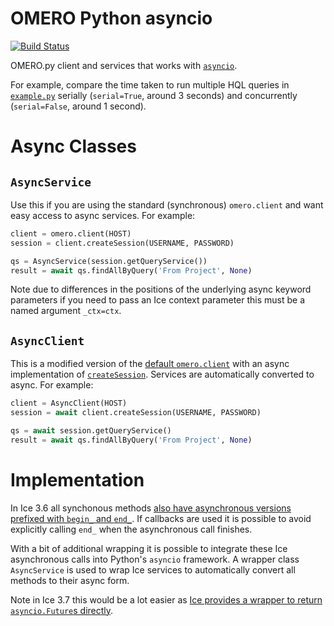 # OMERO Python asyncio
[![Build Status](https://travis-ci.com/manics/omero-asyncio.svg?branch=master)](
https://travis-ci.com/manics/omero-asyncio)

OMERO.py client and services that works with [`asyncio`](https://docs.python.org/3.6/library/asyncio.html).

For example, compare the time taken to run multiple HQL queries in [`example.py`](example/example.py)  serially (`serial=True`, around 3 seconds) and concurrently (`serial=False`, around 1 second).


# Async Classes

## `AsyncService`

Use this if you are using the standard (synchronous) `omero.client` and want easy access to async services.
For example:
```python
client = omero.client(HOST)
session = client.createSession(USERNAME, PASSWORD)

qs = AsyncService(session.getQueryService())
result = await qs.findAllByQuery('From Project', None)
```

Note due to differences in the positions of the underlying async keyword parameters if you need to pass an Ice context parameter this must be a named argument `_ctx=ctx`.


## `AsyncClient`

This is a modified version of the [default `omero.client`](https://github.com/ome/omero-py/blob/v5.6.1/src/omero/clients.py#L48) with an async implementation of [`createSession`](https://github.com/ome/omero-py/blob/v5.6.1/src/omero/clients.py#L595).
Services are automatically converted to async.
For example:
```python
client = AsyncClient(HOST)
session = await client.createSession(USERNAME, PASSWORD)

qs = await session.getQueryService()
result = await qs.findAllByQuery('From Project', None)
```


# Implementation

In Ice 3.6 all synchonous methods [also have asynchronous versions prefixed with `begin_` and `end_`](https://doc.zeroc.com/ice/3.6/language-mappings/python-mapping/client-side-slice-to-python-mapping/asynchronous-method-invocation-ami-in-python).
If callbacks are used it is possible to avoid explicitly calling `end_` when the asynchronous call finishes.

With a bit of additional wrapping it is possible to integrate these Ice asynchronous calls into Python's `asyncio` framework.
A wrapper class `AsyncService` is used to wrap Ice services to automatically convert all methods to their async form.

Note in Ice 3.7 this would be a lot easier as [Ice provides a wrapper to return `asyncio.Future`s directly](https://doc.zeroc.com/ice/3.7/language-mappings/python-mapping/client-side-slice-to-python-mapping/asynchronous-method-invocation-ami-in-python/ami-in-python-with-futures#id-.AMIinPythonwithFuturesv3.7-asyncioIntegration).
